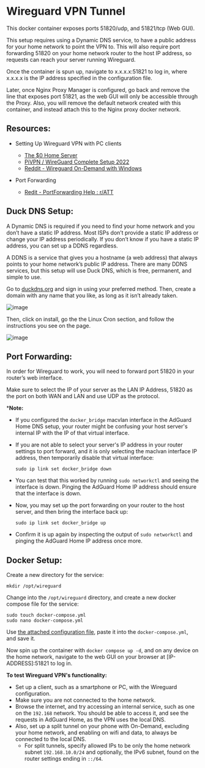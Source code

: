 # Wireguard VPN Tunnel

This docker container exposes ports 51820/udp, and 51821/tcp (Web GUI).  

This setup requires using a Dynamic DNS service, to have a public address for your home network to point the VPN to. This will also require port forwarding 51820 on your home network router to the host IP address, so requests can reach your server running Wireguard.  
  
Once the container is spun up, navigate to x.x.x.x:51821 to log in, where x.x.x.x is the IP address specified in the configuration file.   

Later, once Nginx Proxy Manager is configured, go back and remove the line that exposes port 51821, as the web GUI will only be accessible through the Proxy. Also, you will remove the default network created with this container, and instead attach this to the Nginx proxy docker network.  


## Resources:
* Setting Up Wireguard VPN with PC clients
  * [The $0 Home Server](https://youtu.be/IuRWqzfX1ik?si=pfoNZxvBvQwZNPMw&t=508)
  * [PiVPN / WireGuard Complete Setup 2022](https://www.crosstalksolutions.com/pivpn-wireguard-complete-setup-2022/#:~:text=In%20the%20WireGuard%20app%2C%20click,see%20devices%20on%20your%20network)
  * [Reddit - Wireguard On-Demand with Windows](https://www.reddit.com/r/WireGuard/comments/188a5ca/wireguard_ondemand_with_windows_my_solution/)
    
* Port Forwarding
  * [Redit - PortForwarding Help : r/ATT](https://www.reddit.com/r/ATT/comments/1aqffq8/portforwarding_help/)   


## Duck DNS Setup:

A Dynamic DNS is required if you need to find your home network and you don’t have a static IP address. Most ISPs don’t provide a static IP address or change your IP address periodically. If you don’t know if you have a static IP address, you can set up a DDNS regardless.

A DDNS is a service that gives you a hostname (a web address) that always points to your home network’s public IP address. There are many DDNS services, but this setup will use Duck DNS, which is free, permanent, and simple to use.  

Go to [duckdns.org](https://www.duckdns.org/) and sign in using your preferred method. Then, create a domain with any name that you like, as long as it isn’t already taken.  

![image](https://github.com/user-attachments/assets/66a0f908-1178-4448-a2d9-64ec0b185d57)  

Then, click on install, go the the Linux Cron section, and follow the instructions you see on the page.  

![image](https://github.com/user-attachments/assets/ee91c4fc-5315-4aff-92fd-70f34e924191)  


## Port Forwarding:

In order for Wireguard to work, you will need to forward port 51820 in your router’s web interface.  

Make sure to select the IP of your server as the LAN IP Address, 51820 as the port on both WAN and LAN and use UDP as the protocol.  

***Note:**  
* If you configured the `docker_bridge` macvlan interface in the AdGuard Home DNS setup, your router might be confusing your host server's internal IP with the IP of that virtual interface.
* If you are not able to select your server's IP address in your router settings to port forward, and it is only selecting the maclvan interface IP address, then temporarily disable that virtual interface:

  ```
  sudo ip link set docker_bridge down
  ```

* You can test that this worked by running `sudo networkctl` and seeing the interface is down. Pinging the AdGuard Home IP address should ensure that the interface is down.  

* Now, you may set up the port forwarding on your router to the host server, and then bring the interface back up:  

  ```
  sudo ip link set docker_bridge up
  ```

* Confirm it is up again by inspecting the output of `sudo networkctl` and pinging the AdGuard Home IP address once more.  

   
## Docker Setup:  

Create a new directory for the service:

  ```
  mkdir /opt/wireguard
  ```  

Change into the `/opt/wireguard` directory, and create a new docker compose file for the service:

  ```
  sudo touch docker-compose.yml
  sudo nano docker-compose.yml 
  ```

Use [the attached configuration file](docker-compose.yml), paste it into the `docker-compose.yml`, and save it.  

Now spin up the container with `docker compose up -d`, and on any device on the home network, navigate to the web GUI on your browser at [IP-ADDRESS]:51821 to log in.  

**To test Wireguard VPN's functionality:** 
* Set up a client, such as a smartphone or PC, with the Wireguard configuration.
* Make sure you are not connected to the home network.
* Browse the internet, and try accessing an internal service, such as one on the `192.168` network. You should be able to access it, and see the requests in AdGuard Home, as the VPN uses the local DNS.
* Also, set up a split tunnel on your phone with On-Demand, excluding your home network, and enabling on wifi and data, to always be connected to the local DNS.
  * For split tunnels, specify allowed IPs to be only the home network subnet `192.168.10.0/24` and optionally, the IPv6 subnet, found on the router settings ending in `::/64`.

